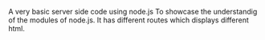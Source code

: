 A very basic server side code using node.js
To showcase the understandig of the modules of node.js.
It has different routes which displays different html.

